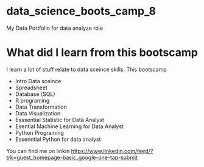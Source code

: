 # data_science_boots_camp_8
My Data Portfolio for data analyze role

# What did I learn from this bootscamp 

I learn a lot of stuff relate to data sceince skills. This bootscamp 

  - Intro Data sceince
  - Spreadsheet
  - Database (SQL)
  - R programing
  - Data Transformation
  - Data Visualization
  - Esssential Statistic for Data Analyst
  - Esential Machine Learning for Data Analyst
  - Python Programing
  - Essenntial Python for data analyst 

You can find me on linkin https://www.linkedin.com/feed/?trk=guest_homepage-basic_google-one-tap-submit
